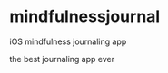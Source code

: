 mindfulnessjournal
==================

iOS mindfulness journaling app

the best journaling app ever
